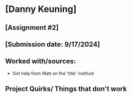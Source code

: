 # [Danny Keuning]
## [Assignment #2]
## [Submission date: 9/17/2024]
## Worked with/sources:
- Got help from Matt on the 'title' method

## Project Quirks/ Things that don't work


